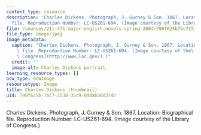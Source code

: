 ```yaml
---
content_type: resource
description: 'Charles Dickens. Photograph, J. Gurney & Son. 1867. Location: Biographical
  file. Reproduction Number: LC-USZ61-694. (Image courtesy of the Library of Congress.)'
file: /courses/21l-471-major-english-novels-spring-2004/790f625b7bc7253835c90ddab360374c_21l-471s04-th.jpg
file_type: image/jpeg
image_metadata:
  caption: "Charles Dickens. Photograph, J. Gurney & Son. 1867. Location: Biographical\
    \ file. Reproduction Number: LC-USZ61-694. (Image courtesy of the\_[Library of\
    \ Congress](http://www.loc.gov/).)"
  credit: ''
  image-alt: Charles Dickens portrait.
learning_resource_types: []
ocw_type: OCWImage
resourcetype: Image
title: Charles Dickens (thumbnail)
uid: 790f625b-7bc7-2538-35c9-0ddab360374c
---
```

Charles Dickens. Photograph, J. Gurney & Son. 1867. Location: Biographical file. Reproduction Number: LC-USZ61-694. (Image courtesy of the Library of Congress.)


